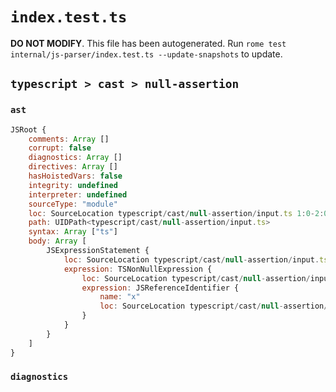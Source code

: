 # `index.test.ts`

**DO NOT MODIFY**. This file has been autogenerated. Run `rome test internal/js-parser/index.test.ts --update-snapshots` to update.

## `typescript > cast > null-assertion`

### `ast`

```javascript
JSRoot {
	comments: Array []
	corrupt: false
	diagnostics: Array []
	directives: Array []
	hasHoistedVars: false
	integrity: undefined
	interpreter: undefined
	sourceType: "module"
	loc: SourceLocation typescript/cast/null-assertion/input.ts 1:0-2:0
	path: UIDPath<typescript/cast/null-assertion/input.ts>
	syntax: Array ["ts"]
	body: Array [
		JSExpressionStatement {
			loc: SourceLocation typescript/cast/null-assertion/input.ts 1:0-1:3
			expression: TSNonNullExpression {
				loc: SourceLocation typescript/cast/null-assertion/input.ts 1:0-1:2
				expression: JSReferenceIdentifier {
					name: "x"
					loc: SourceLocation typescript/cast/null-assertion/input.ts 1:0-1:1 (x)
				}
			}
		}
	]
}
```

### `diagnostics`

```

```
